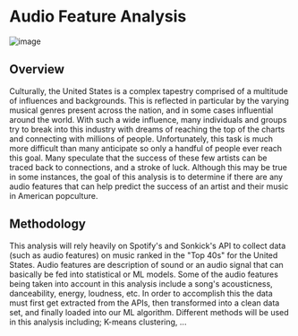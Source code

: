 # Audio Feature Analysis

![image](https://user-images.githubusercontent.com/106290364/195472062-86801749-b7c3-4910-a702-d11afe7da5be.png)

## Overview 

Culturally, the United States is a complex tapestry comprised of a multitude of influences and backgrounds. This is reflected in particular by the varying musical genres present across the nation, and in some cases influential around the world. With such a wide influence, many individuals and groups try to break into this industry with dreams of reaching the top of the charts and connecting with millions of people. Unfortunately, this task is much more difficult than many anticipate so only a handful of people ever reach this goal. Many speculate that the success of these few artists can be traced back to connections, and a stroke of luck. Although this may be true in some instances, the goal of this analysis is to determine if there are any audio features that can help predict the success of an artist and their music in American popculture. 


## Methodology

This analysis will rely heavily on Spotify's and Sonkick's API to collect data (such as audio features) on music ranked in the "Top 40s" for the United States. Audio features are description of sound or an audio signal that can basically be fed into statistical or ML models. Some of the audio features being taken into account in this analysis include a song's acousticness, danceability, energy, loudness, etc. In order to accomplish this the data must first get extracted from the APIs, then transformed into a clean data set, and finally loaded into our ML algorithm. Different methods will be used in this analysis including; K-means clustering, ...



